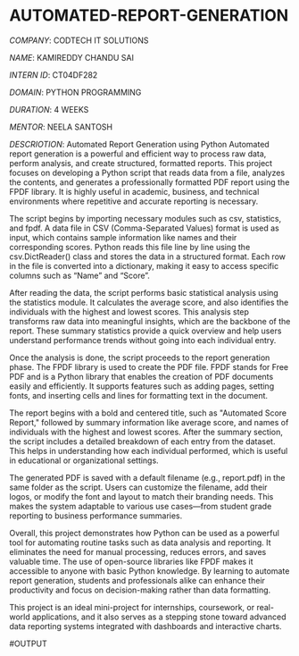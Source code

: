 # AUTOMATED-REPORT-GENERATION

*COMPANY*: CODTECH IT SOLUTIONS

*NAME*: KAMIREDDY CHANDU SAI

*INTERN ID*: CT04DF282

*DOMAIN*: PYTHON PROGRAMMING

*DURATION*: 4 WEEKS

*MENTOR*: NEELA SANTOSH

*DESCRIOTION*:
Automated Report Generation using Python
Automated report generation is a powerful and efficient way to process raw data, perform analysis, and create structured, formatted reports. This project focuses on developing a Python script that reads data from a file, analyzes the contents, and generates a professionally formatted PDF report using the FPDF library. It is highly useful in academic, business, and technical environments where repetitive and accurate reporting is necessary.

The script begins by importing necessary modules such as csv, statistics, and fpdf. A data file in CSV (Comma-Separated Values) format is used as input, which contains sample information like names and their corresponding scores. Python reads this file line by line using the csv.DictReader() class and stores the data in a structured format. Each row in the file is converted into a dictionary, making it easy to access specific columns such as “Name” and “Score”.

After reading the data, the script performs basic statistical analysis using the statistics module. It calculates the average score, and also identifies the individuals with the highest and lowest scores. This analysis step transforms raw data into meaningful insights, which are the backbone of the report. These summary statistics provide a quick overview and help users understand performance trends without going into each individual entry.

Once the analysis is done, the script proceeds to the report generation phase. The FPDF library is used to create the PDF file. FPDF stands for Free PDF and is a Python library that enables the creation of PDF documents easily and efficiently. It supports features such as adding pages, setting fonts, and inserting cells and lines for formatting text in the document.

The report begins with a bold and centered title, such as "Automated Score Report," followed by summary information like average score, and names of individuals with the highest and lowest scores. After the summary section, the script includes a detailed breakdown of each entry from the dataset. This helps in understanding how each individual performed, which is useful in educational or organizational settings.

The generated PDF is saved with a default filename (e.g., report.pdf) in the same folder as the script. Users can customize the filename, add their logos, or modify the font and layout to match their branding needs. This makes the system adaptable to various use cases—from student grade reporting to business performance summaries.

Overall, this project demonstrates how Python can be used as a powerful tool for automating routine tasks such as data analysis and reporting. It eliminates the need for manual processing, reduces errors, and saves valuable time. The use of open-source libraries like FPDF makes it accessible to anyone with basic Python knowledge. By learning to automate report generation, students and professionals alike can enhance their productivity and focus on decision-making rather than data formatting.

This project is an ideal mini-project for internships, coursework, or real-world applications, and it also serves as a stepping stone toward advanced data reporting systems integrated with dashboards and interactive charts.

#OUTPUT
